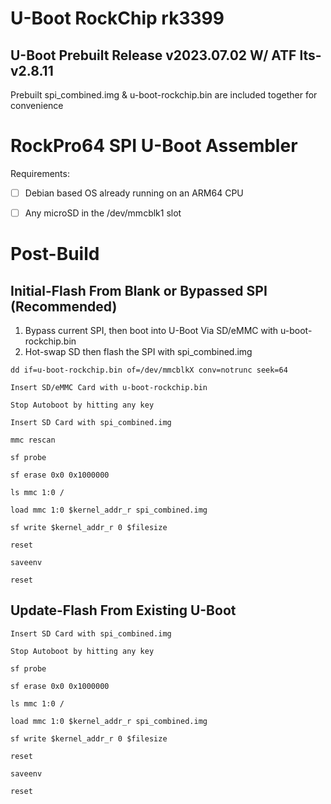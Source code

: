 # U-Boot RockChip rk3399
## U-Boot Prebuilt Release v2023.07.02 W/ ATF lts-v2.8.11

Prebuilt spi_combined.img & u-boot-rockchip.bin are included together for convenience

# RockPro64 SPI U-Boot Assembler

Requirements:

* [ ] Debian based OS already running on an ARM64 CPU

* [ ] Any microSD in the /dev/mmcblk1 slot


# Post-Build
## Initial-Flash From Blank or Bypassed SPI (Recommended)

1. Bypass current SPI, then boot into U-Boot Via SD/eMMC with u-boot-rockchip.bin
2. Hot-swap SD then flash the SPI with spi_combined.img

`dd if=u-boot-rockchip.bin of=/dev/mmcblkX conv=notrunc seek=64`

`Insert SD/eMMC Card with u-boot-rockchip.bin`

`Stop Autoboot by hitting any key`

`Insert SD Card with spi_combined.img`

`mmc rescan`

`sf probe`

`sf erase 0x0 0x1000000`

`ls mmc 1:0 /`

`load mmc 1:0 $kernel_addr_r spi_combined.img`

`sf write $kernel_addr_r 0 $filesize`

`reset`

`saveenv`

`reset`

## Update-Flash From Existing U-Boot

`Insert SD Card with spi_combined.img`

`Stop Autoboot by hitting any key`

`sf probe`

`sf erase 0x0 0x1000000`

`ls mmc 1:0 /`

`load mmc 1:0 $kernel_addr_r spi_combined.img`

`sf write $kernel_addr_r 0 $filesize`

`reset`

`saveenv`

`reset`
